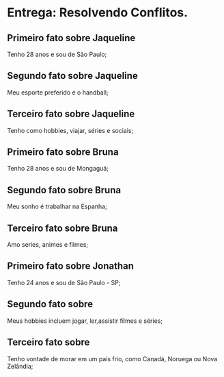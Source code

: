 # Entrega: Resolvendo Conflitos.

## Primeiro fato sobre Jaqueline
Tenho 28 anos e sou de São Paulo;

## Segundo fato sobre Jaqueline
Meu esporte preferido é o handball;

## Terceiro fato sobre Jaqueline
Tenho como hobbies, viajar, séries e sociais;
  
## Primeiro fato sobre Bruna
Tenho 28 anos e sou de Mongaguá;

## Segundo fato sobre Bruna
Meu sonho é trabalhar na Espanha;

## Terceiro fato sobre Bruna
Amo series, animes e filmes;
  
## Primeiro fato sobre Jonathan
Tenho 24 anos e sou de São Paulo - SP;

## Segundo fato sobre <Jonathan>
Meus hobbies incluem jogar, ler,assistir filmes e séries;
  
## Terceiro fato sobre <Jonathan>
Tenho vontade de morar em um país frio, como Canadá, Noruega ou Nova Zelândia;

